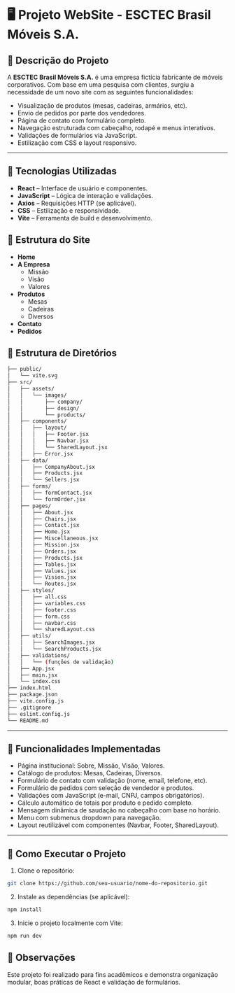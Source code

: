 # 🖥️ Projeto WebSite - ESCTEC Brasil Móveis S.A.

## 🧾 Descrição do Projeto

A **ESCTEC Brasil Móveis S.A.** é uma empresa fictícia fabricante de móveis corporativos. Com base em uma pesquisa com clientes, surgiu a necessidade de um novo site com as seguintes funcionalidades:

- Visualização de produtos (mesas, cadeiras, armários, etc).
- Envio de pedidos por parte dos vendedores.
- Página de contato com formulário completo.
- Navegação estruturada com cabeçalho, rodapé e menus interativos.
- Validações de formulários via JavaScript.
- Estilização com CSS e layout responsivo.
---

## 🧩 Tecnologias Utilizadas

- **React** – Interface de usuário e componentes.
- **JavaScript** – Lógica de interação e validações.
- **Axios** – Requisições HTTP (se aplicável).
- **CSS** – Estilização e responsividade.
- **Vite** – Ferramenta de build e desenvolvimento.


## 📂 Estrutura do Site

- **Home**
- **A Empresa**
  - Missão
  - Visão
  - Valores
- **Produtos**
  - Mesas
  - Cadeiras
  - Diversos
- **Contato**
- **Pedidos**

## 📁 Estrutura de Diretórios
```bash
├── public/
│   └── vite.svg
├── src/
│   ├── assets/
│   │   └── images/
│   │       ├── company/
│   │       ├── design/
│   │       └── products/
│   ├── components/
│   │   ├── layout/
│   │   │   ├── Footer.jsx
│   │   │   ├── Navbar.jsx
│   │   │   └── SharedLayout.jsx
│   │   ├── Error.jsx
│   ├── data/
│   │   ├── CompanyAbout.jsx
│   │   ├── Products.jsx
│   │   └── Sellers.jsx
│   ├── forms/
│   │   ├── formContact.jsx
│   │   └── formOrder.jsx
│   ├── pages/
│   │   ├── About.jsx
│   │   ├── Chairs.jsx
│   │   ├── Contact.jsx
│   │   ├── Home.jsx
│   │   ├── Miscellaneous.jsx
│   │   ├── Mission.jsx
│   │   ├── Orders.jsx
│   │   ├── Products.jsx
│   │   ├── Tables.jsx
│   │   ├── Values.jsx
│   │   ├── Vision.jsx
│   │   └── Routes.jsx
│   ├── styles/
│   │   ├── all.css
│   │   ├── variables.css
│   │   ├── footer.css
│   │   ├── form.css
│   │   ├── navbar.css
│   │   └── sharedLayout.css
│   ├── utils/
│   │   ├── SearchImages.jsx
│   │   └── SearchProducts.jsx
│   ├── validations/
│   │   └── (funções de validação)
│   ├── App.jsx
│   ├── main.jsx
│   └── index.css
├── index.html
├── package.json
├── vite.config.js
├── .gitignore
├── eslint.config.js
└── README.md
```

---

## 🧩 Funcionalidades Implementadas

- Página institucional: Sobre, Missão, Visão, Valores.
- Catálogo de produtos: Mesas, Cadeiras, Diversos.
- Formulário de contato com validação (nome, email, telefone, etc).
- Formulário de pedidos com seleção de vendedor e produtos.
- Validações com JavaScript (e-mail, CNPJ, campos obrigatórios).
- Cálculo automático de totais por produto e pedido completo.
- Mensagem dinâmica de saudação no cabeçalho com base no horário.
- Menu com submenus dropdown para navegação.
- Layout reutilizável com componentes (Navbar, Footer, SharedLayout).

---

## 📑 Como Executar o Projeto

1. Clone o repositório:

```bash
git clone https://github.com/seu-usuario/nome-do-repositorio.git
```
2. Instale as dependências (se aplicável):

```bash
npm install
```
3. Inicie o projeto localmente com Vite:
```bash
npm run dev
```

## 📝 Observações

Este projeto foi realizado para fins acadêmicos e demonstra organização modular, boas práticas de React e validação de formulários.

